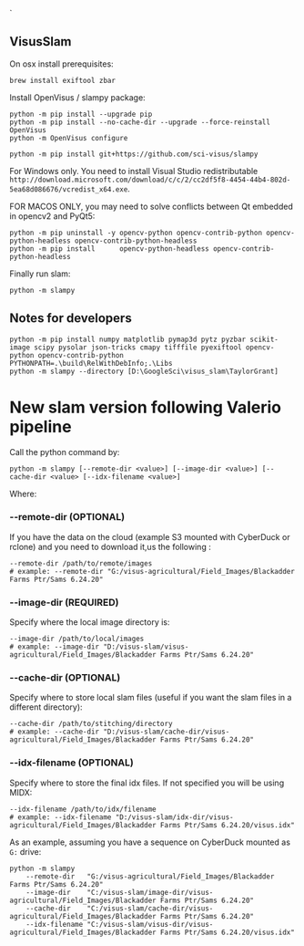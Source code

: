 `

##  VisusSlam

On osx install prerequisites:

``` 
brew install exiftool zbar 
```


Install OpenVisus / slampy package:

``` 
python -m pip install --upgrade pip
python -m pip install --no-cache-dir --upgrade --force-reinstall OpenVisus
python -m OpenVisus configure

python -m pip install git+https://github.com/sci-visus/slampy
```

For Windows only. You need to install Visual Studio redistributable `http://download.microsoft.com/download/c/c/2/cc2df5f8-4454-44b4-802d-5ea68d086676/vcredist_x64.exe`.

FOR MACOS ONLY, you may need to solve conflicts between Qt embedded in opencv2 and PyQt5:
```
python -m pip uninstall -y opencv-python opencv-contrib-python opencv-python-headless opencv-contrib-python-headless
python -m pip install      opencv-python-headless opencv-contrib-python-headless 
```


Finally run slam:

```
python -m slampy
```

## Notes for developers

```
python -m pip install numpy matplotlib pymap3d pytz pyzbar scikit-image scipy pysolar json-tricks cmapy tifffile pyexiftool opencv-python opencv-contrib-python
PYTHONPATH=.\build\RelWithDebInfo;.\Libs
python -m slampy --directory [D:\GoogleSci\visus_slam\TaylorGrant]
```



# New slam version following Valerio pipeline

Call the python command by:


```
python -m slampy [--remote-dir <value>] [--image-dir <value>] [--cache-dir <value> [--idx-filename <value>]
```

Where:

### --remote-dir (OPTIONAL) 

If you have the data on the cloud (example S3 mounted with CyberDuck or rclone) and you need to download it,us the following :
```
--remote-dir /path/to/remote/images
# example: --remote-dir "G:/visus-agricultural/Field_Images/Blackadder Farms Ptr/Sams 6.24.20"
```

### --image-dir (REQUIRED) 

Specify where the local image directory is:
```
--image-dir /path/to/local/images
# example: --image-dir "D:/visus-slam/visus-agricultural/Field_Images/Blackadder Farms Ptr/Sams 6.24.20"
```

### --cache-dir (OPTIONAL) 

Specify where to store local slam files (useful if you want the slam files in a different directory):
```
--cache-dir /path/to/stitching/directory
# example: --cache-dir "D:/visus-slam/cache-dir/visus-agricultural/Field_Images/Blackadder Farms Ptr/Sams 6.24.20"
````

### --idx-filename (OPTIONAL) 

Specify where to store the final idx files. 
If not specified you will be using MIDX:

```
--idx-filename /path/to/idx/filename
# example: --idx-filename "D:/visus-slam/idx-dir/visus-agricultural/Field_Images/Blackadder Farms Ptr/Sams 6.24.20/visus.idx"
```

As an example, assuming you have a sequence on CyberDuck mounted as `G:` drive:

```
python -m slampy 
	--remote-dir   "G:/visus-agricultural/Field_Images/Blackadder Farms Ptr/Sams 6.24.20" 
	--image-dir    "C:/visus-slam/image-dir/visus-agricultural/Field_Images/Blackadder Farms Ptr/Sams 6.24.20" 
	--cache-dir    "C:/visus-slam/cache-dir/visus-agricultural/Field_Images/Blackadder Farms Ptr/Sams 6.24.20" 
	--idx-filename "C:/visus-slam/visus-dir/visus-agricultural/Field_Images/Blackadder Farms Ptr/Sams 6.24.20/visus.idx"
````